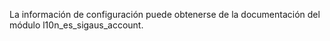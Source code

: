La información de configuración puede obtenerse de la documentación del
módulo l10n_es_sigaus_account.
